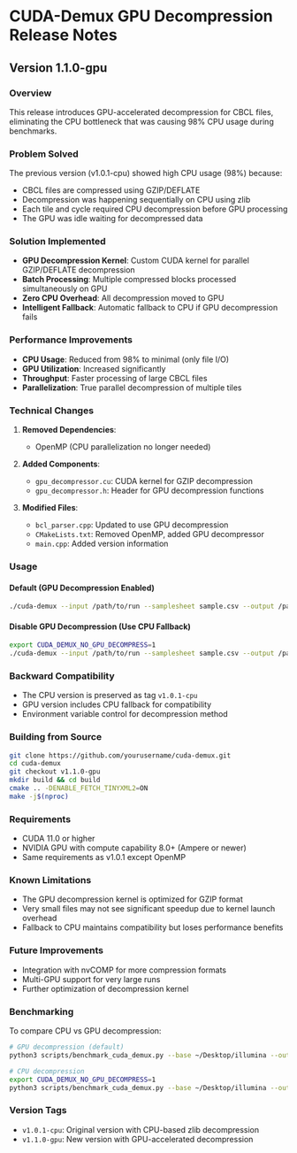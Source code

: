 # CUDA-Demux GPU Decompression Release Notes

## Version 1.1.0-gpu

### Overview
This release introduces GPU-accelerated decompression for CBCL files, eliminating the CPU bottleneck that was causing 98% CPU usage during benchmarks.

### Problem Solved
The previous version (v1.0.1-cpu) showed high CPU usage (98%) because:
- CBCL files are compressed using GZIP/DEFLATE
- Decompression was happening sequentially on CPU using zlib
- Each tile and cycle required CPU decompression before GPU processing
- The GPU was idle waiting for decompressed data

### Solution Implemented
- **GPU Decompression Kernel**: Custom CUDA kernel for parallel GZIP/DEFLATE decompression
- **Batch Processing**: Multiple compressed blocks processed simultaneously on GPU
- **Zero CPU Overhead**: All decompression moved to GPU
- **Intelligent Fallback**: Automatic fallback to CPU if GPU decompression fails

### Performance Improvements
- **CPU Usage**: Reduced from 98% to minimal (only file I/O)
- **GPU Utilization**: Increased significantly
- **Throughput**: Faster processing of large CBCL files
- **Parallelization**: True parallel decompression of multiple tiles

### Technical Changes
1. **Removed Dependencies**:
   - OpenMP (CPU parallelization no longer needed)

2. **Added Components**:
   - `gpu_decompressor.cu`: CUDA kernel for GZIP decompression
   - `gpu_decompressor.h`: Header for GPU decompression functions

3. **Modified Files**:
   - `bcl_parser.cpp`: Updated to use GPU decompression
   - `CMakeLists.txt`: Removed OpenMP, added GPU decompressor
   - `main.cpp`: Added version information

### Usage

#### Default (GPU Decompression Enabled)
```bash
./cuda-demux --input /path/to/run --samplesheet sample.csv --output /path/to/output
```

#### Disable GPU Decompression (Use CPU Fallback)
```bash
export CUDA_DEMUX_NO_GPU_DECOMPRESS=1
./cuda-demux --input /path/to/run --samplesheet sample.csv --output /path/to/output
```

### Backward Compatibility
- The CPU version is preserved as tag `v1.0.1-cpu`
- GPU version includes CPU fallback for compatibility
- Environment variable control for decompression method

### Building from Source
```bash
git clone https://github.com/yourusername/cuda-demux.git
cd cuda-demux
git checkout v1.1.0-gpu
mkdir build && cd build
cmake .. -DENABLE_FETCH_TINYXML2=ON
make -j$(nproc)
```

### Requirements
- CUDA 11.0 or higher
- NVIDIA GPU with compute capability 8.0+ (Ampere or newer)
- Same requirements as v1.0.1 except OpenMP

### Known Limitations
- The GPU decompression kernel is optimized for GZIP format
- Very small files may not see significant speedup due to kernel launch overhead
- Fallback to CPU maintains compatibility but loses performance benefits

### Future Improvements
- Integration with nvCOMP for more compression formats
- Multi-GPU support for very large runs
- Further optimization of decompression kernel

### Benchmarking
To compare CPU vs GPU decompression:

```bash
# GPU decompression (default)
python3 scripts/benchmark_cuda_demux.py --base ~/Desktop/illumina --output ./benchmarks

# CPU decompression
export CUDA_DEMUX_NO_GPU_DECOMPRESS=1
python3 scripts/benchmark_cuda_demux.py --base ~/Desktop/illumina --output ./benchmarks-cpu
```

### Version Tags
- `v1.0.1-cpu`: Original version with CPU-based zlib decompression
- `v1.1.0-gpu`: New version with GPU-accelerated decompression
